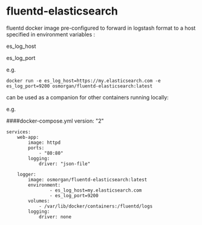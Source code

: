 # fluentd-elasticsearch
fluentd docker image pre-configured to forward in logstash format to a host specified in environment variables : 

es_log_host

es_log_port


e.g.

	docker run -e es_log_host=https://my.elasticsearch.com -e es_log_port=9200 osmorgan/fluentd-elasticsearch:latest

can be used as a companion for other containers running locally:

e.g.

####docker-compose.yml
	version: "2"

	services:
  		web-app:
    		image: httpd
    		ports:
      			- "80:80"
    		logging:
      			driver: "json-file"

  		logger:
	    	image: osmorgan/fluentd-elasticsearch:latest
	    	environment: 
	      			- es_log_host=my.elasticsearch.com
	      			- es_log_port=9200
	      	volumes:
	     	 	- /var/lib/docker/containers:/fluentd/logs
	    	logging:
	      		driver: none

      			
